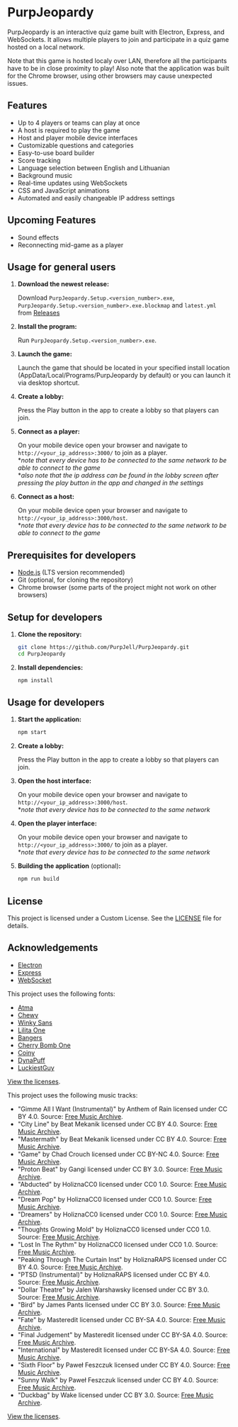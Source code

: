 # PurpJeopardy

PurpJeopardy is an interactive quiz game built with Electron, Express, and WebSockets. It allows multiple players to join and participate in a quiz game hosted on a local network.

Note that this game is hosted localy over LAN, therefore all the participants have to be in close proximity to play!
Also note that the application was built for the Chrome browser, using other browsers may cause unexpected issues.

## Features

- Up to 4 players or teams can play at once
- A host is required to play the game
- Host and player mobile device interfaces
- Customizable questions and categories
- Easy-to-use board builder
- Score tracking
- Language selection between English and Lithuanian
- Background music
- Real-time updates using WebSockets
- CSS and JavaScript animations
- Automated and easily changeable IP address settings

## Upcoming Features

- Sound effects
- Reconnecting mid-game as a player

## Usage for general users

1. **Download the newest release:**

    Download `PurpJeopardy.Setup.<version_number>.exe`, `PurpJeopardy.Setup.<version_number>.exe.blockmap` and `latest.yml` from
    [Releases](https://github.com/PurpJell/PurpJeopardy/releases/latest)

2. **Install the program:**

    Run `PurpJeopardy.Setup.<version_number>.exe`.

3. **Launch the game:**

    Launch the game that should be located in your specified install location (AppData/Local/Programs/PurpJeopardy by default) or you can launch it via desktop shortcut.

4. **Create a lobby:**

    Press the Play button in the app to create a lobby so that players can join.

5. **Connect as a player:**

    On your mobile device open your browser and navigate to `http://<your_ip_address>:3000/` to join as a player.  
    \**note that every device has to be connected to the same network to be able to connect to the game*  
    \**also note that the ip address can be found in the lobby screen after pressing the play button in the app and changed in the settings*

6. **Connect as a host:**

    On your mobile device open your browser and navigate to `http://<your_ip_address>:3000/host`.  
    \**note that every device has to be connected to the same network to be able to connect to the game*


## Prerequisites for developers

- [Node.js](https://nodejs.org/) (LTS version recommended)
- Git (optional, for cloning the repository)
- Chrome browser (some parts of the project might not work on other browsers)

## Setup for developers

1. **Clone the repository:**

    ```bash
    git clone https://github.com/PurpJell/PurpJeopardy.git
    cd PurpJeopardy
    ```

2. **Install dependencies:**

    ```bash
    npm install
    ```

## Usage for developers

1. **Start the application:**

    ```bash
    npm start
    ```

2. **Create a lobby:**

    Press the Play button in the app to create a lobby so that players can join.

3. **Open the host interface:**

    On your mobile device open your browser and navigate to `http://<your_ip_address>:3000/host`.  
    \**note that every device has to be connected to the same network*

4. **Open the player interface:**

    On your mobile device open your browser and navigate to `http://<your_ip_address>:3000/` to join as a player.  
    \**note that every device has to be connected to the same network*

5. **Building the application** (optional)**:** 

    ```bash
    npm run build
    ```

## License

This project is licensed under a Custom License. See the [LICENSE](./LICENSE) file for details.

## Acknowledgements

- [Electron](https://www.electronjs.org/)
- [Express](https://expressjs.com/)
- [WebSocket](https://www.npmjs.com/package/ws)

This project uses the following fonts:

- [Atma](https://fonts.google.com/specimen/Atma)
- [Chewy](https://fonts.google.com/specimen/Chewy)
- [Winky Sans](https://fonts.google.com/specimen/Winky+Sans)
- [Lilita One](https://fonts.google.com/specimen/Lilita+One)
- [Bangers](https://fonts.google.com/specimen/Bangers)
- [Cherry Bomb One](https://fonts.google.com/specimen/Cherry+Bomb+One)
- [Coiny](https://fonts.google.com/specimen/Coiny)
- [DynaPuff](https://fonts.google.com/specimen/DynaPuff)
- [LuckiestGuy](https://fonts.google.com/specimen/Luckiest+Guy)

[View the licenses](./fonts/licenses/).

This project uses the following music tracks:

- "Gimme All I Want (Instrumental)" by Anthem of Rain licensed under CC BY 4.0. Source: [Free Music Archive](https://freemusicarchive.org/music/anthem-of-rain/freedom/gimme-all-i-want-instrumental/).
- "City Line" by Beat Mekanik licensed under CC BY 4.0. Source: [Free Music Archive](https://freemusicarchive.org/music/beat-mekanik/single/city-line/).
- "Mastermath" by Beat Mekanik licensed under CC BY 4.0. Source: [Free Music Archive](https://freemusicarchive.org/music/beat-mekanik/single/mastermath/).
- "Game" by Chad Crouch licensed under CC BY-NC 4.0. Source: [Free Music Archive](https://freemusicarchive.org/music/Chad_Crouch/Jams/Game_1525/).
- "Proton Beat" by Gangi licensed under CC BY 3.0. Source: [Free Music Archive](https://freemusicarchive.org/music/Gangi/Bonus_Beat_Blast_2011/22_gangi-proton_beat/).
- "Abducted" by HoliznaCC0 licensed under CC0 1.0. Source: [Free Music Archive](https://freemusicarchive.org/music/holiznacc0/beats-from-the-crypt/abducted/).
- "Dream Pop" by HoliznaCC0 licensed under CC0 1.0. Source: [Free Music Archive](https://freemusicarchive.org/music/holiznacc0/only-in-the-milky-way-part-3/dream-pop/).
- "Dreamers" by HoliznaCC0 licensed under CC0 1.0. Source: [Free Music Archive](https://freemusicarchive.org/music/holiznacc0/forager/dreamers/).
- "Thoughts Growing Mold" by HoliznaCC0 licensed under CC0 1.0. Source: [Free Music Archive](https://freemusicarchive.org/music/holiznacc0/forager-pt-2/thoughts-growing-mold/).
- "Lost In The Rythm" by HoliznaCC0 licensed under CC0 1.0. Source: [Free Music Archive](https://freemusicarchive.org/music/holiznacc0/lost/lost-in-the-rythm/).
- "Peaking Through The Curtain Inst" by HoliznaRAPS licensed under CC BY 4.0. Source: [Free Music Archive](https://freemusicarchive.org/music/holiznaraps/peaking-through-the-curtain/peaking-through-the-curtain-inst/).
- "PTSD (Instrumental)" by HoliznaRAPS licensed under CC BY 4.0. Source: [Free Music Archive](https://freemusicarchive.org/music/holiznaraps/ptsd/ptsd-instrumental-2/).
- "Dollar Theatre" by Jalen Warshawsky licensed under CC BY 3.0. Source: [Free Music Archive](https://freemusicarchive.org/music/Jalen_Warshawsky/Bonus_Beat_Blast_2011/31_jalen_warshawsky-dollar_theatre/).
- "Bird" by James Pants licensed under CC BY 3.0. Source: [Free Music Archive](https://freemusicarchive.org/music/James_Pants/Bonus_Beat_Blast_2011/33_james_pants-bird/).
- "Fate" by Masteredit licensed under CC BY-SA 4.0. Source: [Free Music Archive](https://freemusicarchive.org/music/masteredit/golden-scorpion/fate-1/).
- "Final Judgement" by Masteredit licensed under CC BY-SA 4.0. Source: [Free Music Archive](https://freemusicarchive.org/music/masteredit/golden-scorpion/final-judgement/).
- "International" by Masteredit licensed under CC BY-SA 4.0. Source: [Free Music Archive](https://freemusicarchive.org/music/masteredit/golden-scorpion/international/).
- "Sixth Floor" by Paweł Feszczuk licensed under CC BY 4.0. Source: [Free Music Archive](https://freemusicarchive.org/music/pawel-feszczuk/walking-next-to-the-playing-piano/sixth-floor/).
- "Sunny Walk" by Paweł Feszczuk licensed under CC BY 4.0. Source: [Free Music Archive](https://freemusicarchive.org/music/pawel-feszczuk/walking-next-to-the-playing-piano/sunny-walk/).
- "Duckbag" by Wake licensed under CC BY 3.0. Source: [Free Music Archive](https://freemusicarchive.org/music/Wake/Bonus_Beat_Blast_2011/67_wake-duckbag/).

[View the licenses](./audio/licenses/).